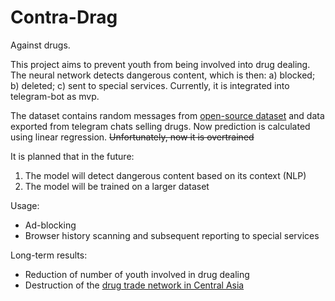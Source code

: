# Contra-Drag
Against drugs.



This project aims to prevent youth from being involved into drug dealing. 
The neural network detects dangerous content, which is then: a) blocked; b) deleted; c) sent to special services. 
Currently, it is integrated into telegram-bot as mvp. 

The dataset contains random messages from [open-source dataset]() and data exported from telegram chats selling drugs. 
Now prediction is calculated using linear regression. ~~Unfortunately, now it is overtrained~~

It is planned that in the future:
1. The model will detect dangerous content based on its context (NLP)
2. The model will be trained on a larger dataset

Usage:
* Ad-blocking
* Browser history scanning and subsequent reporting to special services

Long-term results:
* Reduction of number of youth involved in drug dealing
* Destruction of the [drug trade network in Central Asia](https://russian.eurasianet.org/node/60796)
